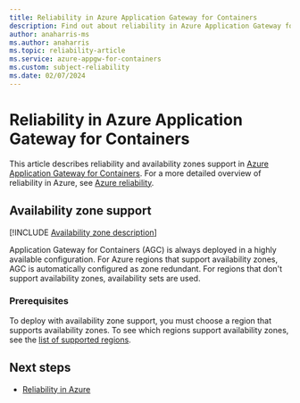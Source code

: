 ```yaml
---
title: Reliability in Azure Application Gateway for Containers
description: Find out about reliability in Azure Application Gateway for Containers.
author: anaharris-ms
ms.author: anaharris
ms.topic: reliability-article
ms.service: azure-appgw-for-containers
ms.custom: subject-reliability
ms.date: 02/07/2024 
---
```



# Reliability in Azure Application Gateway for Containers


This article describes reliability and availability zones support in [Azure Application Gateway for Containers](/azure/application-gateway/for-containers/overview). For a more detailed overview of reliability in Azure, see [Azure reliability](/azure/architecture/framework/resiliency/overview).


## Availability zone support

[!INCLUDE [Availability zone description](includes/reliability-availability-zone-description-include.md)]


Application Gateway for Containers (AGC) is always deployed in a highly available configuration.  For Azure regions that support availability zones, AGC is automatically configured as zone redundant.  For regions that don't support availability zones, availability sets are used.

### Prerequisites

To deploy with availability zone support, you must choose a region that supports availability zones. To see which regions support availability zones, see the [list of supported regions](availability-zones-region-support.md). 


## Next steps

- [Reliability in Azure](/azure/availability-zones/overview)
